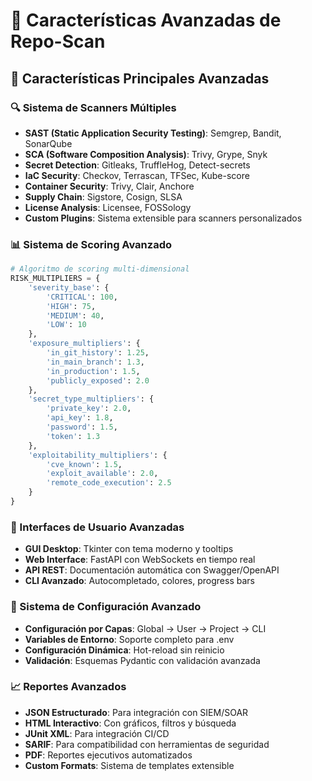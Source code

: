 # 🚀 Características Avanzadas de Repo-Scan

## 🎯 Características Principales Avanzadas

### 🔍 Sistema de Scanners Múltiples
- **SAST (Static Application Security Testing)**: Semgrep, Bandit, SonarQube
- **SCA (Software Composition Analysis)**: Trivy, Grype, Snyk
- **Secret Detection**: Gitleaks, TruffleHog, Detect-secrets
- **IaC Security**: Checkov, Terrascan, TFSec, Kube-score
- **Container Security**: Trivy, Clair, Anchore
- **Supply Chain**: Sigstore, Cosign, SLSA
- **License Analysis**: Licensee, FOSSology
- **Custom Plugins**: Sistema extensible para scanners personalizados

### 📊 Sistema de Scoring Avanzado
```python
# Algoritmo de scoring multi-dimensional
RISK_MULTIPLIERS = {
    'severity_base': {
        'CRITICAL': 100,
        'HIGH': 75,
        'MEDIUM': 40,
        'LOW': 10
    },
    'exposure_multipliers': {
        'in_git_history': 1.25,
        'in_main_branch': 1.3,
        'in_production': 1.5,
        'publicly_exposed': 2.0
    },
    'secret_type_multipliers': {
        'private_key': 2.0,
        'api_key': 1.8,
        'password': 1.5,
        'token': 1.3
    },
    'exploitability_multipliers': {
        'cve_known': 1.5,
        'exploit_available': 2.0,
        'remote_code_execution': 2.5
    }
}
```

### 🎨 Interfaces de Usuario Avanzadas
- **GUI Desktop**: Tkinter con tema moderno y tooltips
- **Web Interface**: FastAPI con WebSockets en tiempo real
- **API REST**: Documentación automática con Swagger/OpenAPI
- **CLI Avanzado**: Autocompletado, colores, progress bars

### 🔧 Sistema de Configuración Avanzado
- **Configuración por Capas**: Global → User → Project → CLI
- **Variables de Entorno**: Soporte completo para .env
- **Configuración Dinámica**: Hot-reload sin reinicio
- **Validación**: Esquemas Pydantic con validación avanzada

### 📈 Reportes Avanzados
- **JSON Estructurado**: Para integración con SIEM/SOAR
- **HTML Interactivo**: Con gráficos, filtros y búsqueda
- **JUnit XML**: Para integración CI/CD
- **SARIF**: Para compatibilidad con herramientas de seguridad
- **PDF**: Reportes ejecutivos automatizados
- **Custom Formats**: Sistema de templates extensible
